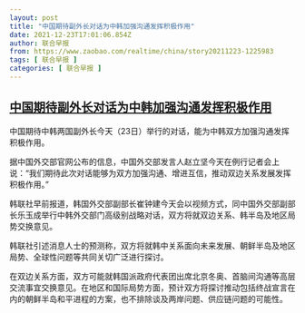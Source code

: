 ```yaml
---
layout: post
title: "中国期待副外长对话为中韩加强沟通发挥积极作用"
date: 2021-12-23T17:01:06.854Z
author: 联合早报
from: https://www.zaobao.com/realtime/china/story20211223-1225983
tags: [ 联合早报 ]
categories: [ 联合早报 ]
---
```

<!--1640290560000-->
[中国期待副外长对话为中韩加强沟通发挥积极作用](https://www.zaobao.com/realtime/china/story20211223-1225983)
------

<div>
<p>中国期待中韩两国副外长今天（23日）举行的对话，能为中韩双方加强沟通发挥积极作用。</p><p>据中国外交部官网公布的信息，中国外交部发言人赵立坚今天在例行记者会上说：“我们期待此次对话能够为双方加强沟通、增进互信，推动双边关系发展发挥积极作用。”</p><p>韩联社早前报道，韩国外交部副部长崔钟建今天会以视频方式，同中国外交部副部长乐玉成举行中韩外交部门高级别战略对话，双方将就双边关系、韩半岛及地区局势交换意见。</p><section id="imu"><div id="dfp-ad-imu1">        </div></section><p>韩联社引述消息人士的预测称，双方将就韩中关系面向未来发展、朝鲜半岛及地区局势、全球性问题等共同关切广泛进行探讨。</p><p>在双边关系方面，双方可能就韩国派政府代表团出席北京冬奥、首脑间沟通等高层交流事宜交换意见。在地区和国际局势方面，预计双方将探讨推动包括终战宣言在内的朝鲜半岛和平进程的方案，也不排除谈及两岸问题、供应链问题的可能性。</p>      <div class="cx_paywall_placeholder" id="sph_cdp_40"></div>
</div>
